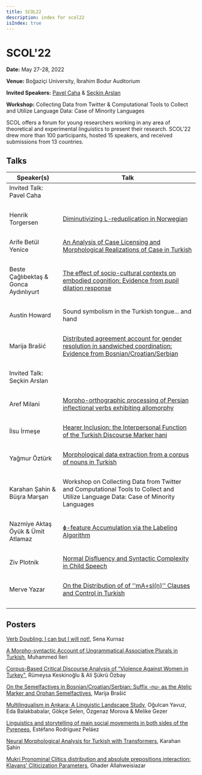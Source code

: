 ```yaml
---
title: SCOL22
description: index for scol22
isIndex: true
---
```

# SCOL'22 

**Date:** May 27-28, 2022

**Venue:** Boğaziçi University, İbrahim Bodur Auditorium

**Invited Speakers:** [Pavel Caha](https://www.muni.cz/en/people/53172-pavel-caha/cv) & [Seçkin Arslan](https://www.rug.nl/staff/seckin.arslan/)

**Workshop:** Collecting Data from Twitter & Computational Tools to Collect and Utilize Language Data: Case of Minority Languages

SCOL offers a forum for young researchers working in any area of theoretical and experimental linguistics to present their research. SCOL'22 drew more than 100 participants, hosted 15 speakers, and received submissions from 13 countries. 


## Talks

| Speaker(s)       | Talk             |
| ---           | ---               |
| Invited Talk: Pavel Caha   |    |
|    ‎        |                |
| Henrik Torgersen   | [Diminutivizing L-reduplication in Norwegian](https://raw.githubusercontent.com/BogaziciLinguisticsCircle/scol.boun.edu.tr/master/assets/abstracts/torgersen_22.pdf)   |
|    ‎        |                |
| Arife Betül Yenice  | [An Analysis of Case Licensing and Morphological Realizations of Case in Turkish](https://raw.githubusercontent.com/BogaziciLinguisticsCircle/scol.boun.edu.tr/master/assets/abstracts/yenice_22.pdf)   |
|    ‎        |                |
| Beste Çağlıbektaş & Gonca Aydınlıyurt  | [The effect of socio-cultural contexts on embodied cognition: Evidence from pupil dilation response](https://raw.githubusercontent.com/BogaziciLinguisticsCircle/scol.boun.edu.tr/master/assets/abstracts/caglibektas-aydinliyurt_22.pdf)   |
|    ‎        |                |
| Austin Howard  | Sound symbolism in the Turkish tongue... and hand   |
|    ‎        |                |
| Marija Brašić  | [Distributed agreement account for gender resolution in sandwiched coordination: Evidence from Bosnian/Croatian/Serbian](https://raw.githubusercontent.com/BogaziciLinguisticsCircle/scol.boun.edu.tr/master/assets/abstracts/brasic-a_22.pdf)  |
|    ‎        |                |
| Invited Talk: Seçkin Arslan  |  |
|    ‎        |                |
| Aref Milani  |  [Morpho-orthographic processing of Persian inflectional verbs exhibiting allomorphy](https://raw.githubusercontent.com/BogaziciLinguisticsCircle/scol.boun.edu.tr/master/assets/abstracts/milani_22.pdf)  |
|    ‎        |                |
| İlsu İrmeşe  |  [Hearer Inclusion: the Interpersonal Function of the Turkish Discourse Marker hani](https://raw.githubusercontent.com/BogaziciLinguisticsCircle/scol.boun.edu.tr/master/assets/abstracts/irmese_22.pdf) |
|    ‎        |                |
| Yağmur Öztürk  | [Morphological data extraction from a corpus of nouns in Turkish](https://raw.githubusercontent.com/BogaziciLinguisticsCircle/scol.boun.edu.tr/master/assets/abstracts/ozturk_22.pdf)   |
|    ‎        |                |
| Karahan Şahin & Büşra Marşan |  Workshop on Collecting Data from Twitter and Computational Tools to Collect and Utilize Language Data: Case of Minority Languages |
|    ‎        |                |
| Nazmiye Aktaş Öyük & Ümit Atlamaz |  [ɸ-feature Accumulation via the Labeling Algorithm](https://raw.githubusercontent.com/BogaziciLinguisticsCircle/scol.boun.edu.tr/master/assets/abstracts/oyuk-atlamaz_22.pdf) |
|    ‎        |                |
| Ziv Plotnik |  [Normal Disfluency and Syntactic Complexity in Child Speech](https://raw.githubusercontent.com/BogaziciLinguisticsCircle/scol.boun.edu.tr/master/assets/abstracts/plotnik_22.pdf) |
|    ‎        |                |
| Merve Yazar |  [On the Distribution of of ''mA+sI(n)'' Clauses and Control in Turkish](https://raw.githubusercontent.com/BogaziciLinguisticsCircle/scol.boun.edu.tr/master/assets/abstracts/yazar_22.pdf)  |
|    ‎        |                |

## Posters

[Verb Doubling: I can but I will not!](https://raw.githubusercontent.com/BogaziciLinguisticsCircle/scol.boun.edu.tr/master/assets/abstracts/kurnaz_22.pdf), Sena Kurnaz

[A Morpho-syntactic Account of Ungrammatical Associative Plurals in Turkish](https://raw.githubusercontent.com/BogaziciLinguisticsCircle/scol.boun.edu.tr/master/assets/abstracts/ileri_22.pdf), Muhammed İleri

[Corpus-Based Critical Discourse Analysis of “Violence Against Women in Turkey"](https://raw.githubusercontent.com/BogaziciLinguisticsCircle/scol.boun.edu.tr/master/assets/abstracts/keskinoglu-ozbay_22.pdf), Rümeysa Keskinoğlu & Ali Şükrü Özbay

[On the Semelfactives in Bosnian/Croatian/Serbian: Suffix -nu- as the Atelic Marker and Orphan Semelfactives](https://raw.githubusercontent.com/BogaziciLinguisticsCircle/scol.boun.edu.tr/master/assets/abstracts/braisc-b_22.pdf), Marija Brašić

[Multilingualism in Ankara: A Linguistic Landscape Study](https://raw.githubusercontent.com/BogaziciLinguisticsCircle/scol.boun.edu.tr/master/assets/abstracts/yavuzEtAl_22.pdf), Oğulcan Yavuz, Eda Balakbabalar, Gökçe Selen, Özgenaz Morova & Melike Gezer

[Linguistics and storytelling of main social movements in both sides of the Pyrenees](https://raw.githubusercontent.com/BogaziciLinguisticsCircle/scol.boun.edu.tr/master/assets/abstracts/pelaez_22.pdf), Estéfano Rodríguez Peláez

[Neural Morphological Analysis for Turkish with Transformers](https://raw.githubusercontent.com/BogaziciLinguisticsCircle/scol.boun.edu.tr/master/assets/abstracts/sahin_22.pdf), Karahan Şahin

[Mukri Pronominal Clitics distribution and absolute prepositions interaction: Klavans’ Cliticization Parameters](https://raw.githubusercontent.com/BogaziciLinguisticsCircle/scol.boun.edu.tr/master/assets/abstracts/allahweisiazar_22.pdf), Ghader Allahweisiazar